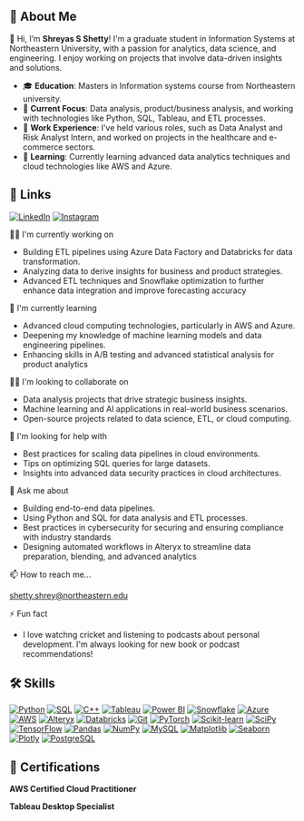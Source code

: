 
## 🚀 About Me
👋 Hi, I’m **Shreyas S Shetty**! I'm a graduate student in Information Systems at Northeastern University, with a passion for analytics, data science, and engineering. I enjoy working on projects that involve data-driven insights and solutions.




- 🎓 **Education**: Masters in Information systems course from Northeastern university.
- 🔭 **Current Focus**: Data analysis, product/business analysis, and working with technologies like Python, SQL, Tableau, and ETL processes.
- 💼 **Work Experience**: I've held various roles, such as Data Analyst and Risk Analyst Intern, and worked on projects in the healthcare and e-commerce sectors.
- 🌱 **Learning**: Currently learning advanced data analytics techniques and cloud technologies like AWS and Azure.




## 🔗 Links

[![LinkedIn](https://img.shields.io/badge/LinkedIn-0077B5?style=for-the-badge&logo=linkedin&logoColor=white)](https://www.linkedin.com/in/shreyas-shetty-a4623724a/)
[![Instagram](https://img.shields.io/badge/Instagram-E4405F?style=for-the-badge&logo=instagram&logoColor=white)](https://instagram.com/shreyas_39)





👩‍💻 I'm currently working on 
- Building ETL pipelines using Azure Data Factory and Databricks for data transformation.
- Analyzing data to derive insights for business and product strategies.
- Advanced ETL techniques and Snowflake optimization to further enhance data integration and improve forecasting accuracy


🧠 I'm currently learning 
-  Advanced cloud computing technologies, particularly in AWS and Azure.
- Deepening my knowledge of machine learning models and data engineering pipelines.
- Enhancing skills in A/B testing and advanced statistical analysis for product analytics

👯‍♀️ I'm looking to collaborate on
-  Data analysis projects that drive strategic business insights.
- Machine learning and AI applications in real-world business scenarios.
- Open-source projects related to data science, ETL, or cloud computing.

🤔 I'm looking for help with 
- Best practices for scaling data pipelines in cloud environments.
- Tips on optimizing SQL queries for large datasets.
- Insights into advanced data security practices in cloud architectures.

💬 Ask me about 
- Building end-to-end data pipelines.
- Using Python and SQL for data analysis and ETL processes.
- Best practices in cybersecurity for securing and ensuring compliance with industry standards
- Designing automated workflows in Alteryx to streamline data preparation, blending, and advanced analytics

📫 How to reach me...

shetty.shrey@northeastern.edu


⚡️ Fun fact
- I love watchng cricket and listening to podcasts about personal development. I'm always looking for new book or podcast recommendations!



## 🛠 Skills
[![Python](https://img.shields.io/badge/Python-3776AB?style=for-the-badge&logo=python&logoColor=white)](https://www.python.org/)
[![SQL](https://img.shields.io/badge/SQL-4479A1?style=for-the-badge&logo=postgresql&logoColor=white)](https://www.postgresql.org/)
[![C++](https://img.shields.io/badge/C++-00599C?style=for-the-badge&logo=cplusplus&logoColor=white)](https://isocpp.org/)
[![Tableau](https://img.shields.io/badge/Tableau-E97627?style=for-the-badge&logo=Tableau&logoColor=white)](https://www.tableau.com/)
[![Power BI](https://img.shields.io/badge/Power%20BI-F2C811?style=for-the-badge&logo=Power%20BI&logoColor=black)](https://powerbi.microsoft.com/)
[![Snowflake](https://img.shields.io/badge/Snowflake-29B5E8?style=for-the-badge&logo=Snowflake&logoColor=white)](https://www.snowflake.com/)
[![Azure](https://img.shields.io/badge/Microsoft%20Azure-0089D6?style=for-the-badge&logo=microsoft-azure&logoColor=white)](https://azure.microsoft.com/)
[![AWS](https://img.shields.io/badge/AWS-232F3E?style=for-the-badge&logo=amazon-aws&logoColor=white)](https://aws.amazon.com/)
[![Alteryx](https://img.shields.io/badge/Alteryx-276DC3?style=for-the-badge&logo=alteryx&logoColor=white)](https://www.alteryx.com/)
[![Databricks](https://img.shields.io/badge/Databricks-FC6D26?style=for-the-badge&logo=databricks&logoColor=white)](https://databricks.com/)
[![Git](https://img.shields.io/badge/Git-F05032?style=for-the-badge&logo=git&logoColor=white)](https://git-scm.com/)
[![PyTorch](https://img.shields.io/badge/PyTorch-EE4C2C?style=for-the-badge&logo=pytorch&logoColor=white)](https://pytorch.org/)
[![Scikit-learn](https://img.shields.io/badge/Scikit--learn-F7931E?style=for-the-badge&logo=scikit-learn&logoColor=white)](https://scikit-learn.org/)
[![SciPy](https://img.shields.io/badge/SciPy-8CAAE6?style=for-the-badge&logo=scipy&logoColor=white)](https://scipy.org/)
[![TensorFlow](https://img.shields.io/badge/TensorFlow-FF6F00?style=for-the-badge&logo=tensorflow&logoColor=white)](https://www.tensorflow.org/)
[![Pandas](https://img.shields.io/badge/Pandas-150458?style=for-the-badge&logo=pandas&logoColor=white)](https://pandas.pydata.org/)
[![NumPy](https://img.shields.io/badge/NumPy-013243?style=for-the-badge&logo=numpy&logoColor=white)](https://numpy.org/)
[![MySQL](https://img.shields.io/badge/MySQL-4479A1?style=for-the-badge&logo=mysql&logoColor=white)](https://www.mysql.com/)
[![Matplotlib](https://img.shields.io/badge/Matplotlib-11557C?style=for-the-badge&logo=Matplotlib&logoColor=white)](https://matplotlib.org/)
[![Seaborn](https://img.shields.io/badge/Seaborn-3776AB?style=for-the-badge&logo=python&logoColor=white)](https://seaborn.pydata.org/)
[![Plotly](https://img.shields.io/badge/Plotly-3F4F75?style=for-the-badge&logo=plotly&logoColor=white)](https://plotly.com/)
[![PostgreSQL](https://img.shields.io/badge/PostgreSQL-4169E1?style=for-the-badge&logo=postgresql&logoColor=white)](https://www.postgresql.org/)

## 🏅 Certifications

**AWS Certified Cloud Practitioner**

**Tableau Desktop Specialist**





